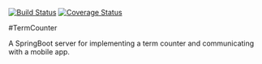 [![Build Status](https://travis-ci.org/sthuemm/TermCounterBackend.svg?branch=master)](https://travis-ci.org/sthuemm/TermCounterBackend)
[![Coverage Status](https://coveralls.io/repos/github/sthuemm/TermCounterBackend/badge.svg?branch=master)](https://coveralls.io/github/sthuemm/TermCounterBackend?branch=master)

#TermCounter

A SpringBoot server for implementing a term counter and communicating with a mobile app. 